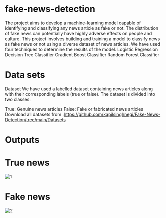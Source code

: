 # fake-news-detection
The project aims to develop a machine-learning model capable of identifying and classifying any news article as fake or not. The distribution of fake news can potentially have highly adverse effects on people and culture. This project involves building and training a model to classify news as fake news or not using a diverse dataset of news articles. We have used four techniques to determine the results of the model.
Logistic Regression Decision Tree Classifier Gradient Boost Classifier Random Forest Classifier
# Data sets
Dataset
We have used a labelled dataset containing news articles along with their corresponding labels (true or false). The dataset is divided into two classes:

True: Genuine news articles False: Fake or fabricated news articles Download all datasets from :https://github.com/kapilsinghnegi/Fake-News-Detection/tree/main/Datasets
# Outputs
# True news
![1](https://github.com/user-attachments/assets/49a794ef-6234-451b-9672-bb9321939bd7)
# Fake news
![2](https://github.com/user-attachments/assets/039a7edf-245c-465a-a462-709c2475c27c)
